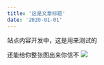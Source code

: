 ```yaml
---
title: '这是文章标题'
date: '2020-01-01'
---
```

站点内容开发中，这是用来测试的

还能给你整张图出来你信不
![](https://gitee.com/wjhuang88/hwj-zone-articles/raw/master/images/test.png)